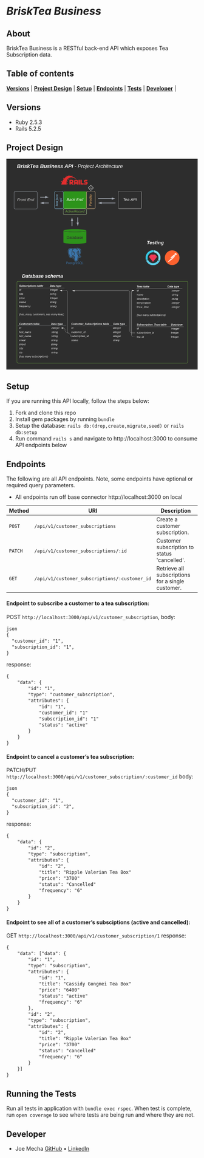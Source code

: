 # _BriskTea Business_

## About
BriskTea Business is a RESTful back-end API which exposes Tea Subscription data.

## Table of contents
<!-- [**Getting Started**](#getting-started) | -->
[**Versions**](#versions) |
[**Project Design**](#project-design) |
[**Setup**](#setup) |
[**Endpoints**](#endpoints) |
[**Tests**](#running-the-tests) |
[**Developer**](#developer) |
<!-- [**Deployment**](#deployment) | -->

<!-- ## Getting Started
Visit us on [Heroku](https://???.herokuapp.com/) or on [Local Host 3000](http://localhost:3000/) to get started with the steps below. -->

## Versions
* Ruby 2.5.3
* Rails 5.2.5


## Project Design
![Diagram](lib/images/brisk-tea-business-api_diagram.png "Project Design")


## Setup
If you are running this API locally, follow the steps below:
  1. Fork and clone this repo
  2. Install gem packages by running `bundle`
  3. Setup the database: `rails db:(drop,create,migrate,seed)` or `rails db:setup`
  4. Run command `rails s` and navigate to http://localhost:3000 to consume API endpoints below

<!-- If you are running the API via [Heroku](https://???.herokuapp.com/), simply consume endpoints below. -->

## Endpoints
The following are all API endpoints. Note, some endpoints have optional or required query parameters.
- All endpoints run off base connector http://localhost:3000 on local 


| Method   | URI                                      | Description                              |
| -------- | ---------------------------------------- | ---------------------------------------- |
| `POST`   | `/api/v1/customer_subscriptions`         | Create a customer subscription.          |
| `PATCH`  | `/api/v1/customer_subscriptions/:id`     | Customer subscription to status 'cancelled'.  |
| `GET`    | `/api/v1/customer_subscriptions/:customer_id`     | Retrieve all subscriptions for a single customer.  |


#### Endpoint to subscribe a customer to a tea subscription:
POST `http://localhost:3000/api/v1/customer_subscription`, 
body:
```
json 
{
  "customer_id": "1",
  "subscription_id": "1",
}
```
response: 
```
{
    "data": {
        "id": "1",
        "type": "customer_subscription",
        "attributes": {
            "id": "1",
            "customer_id": "1"
            "subscription_id": "1"
            "status": "active"
        }
    }
}
```


#### Endpoint to cancel a customer’s tea subscription:
PATCH/PUT `http://localhost:3000/api/v1/customer_subscription/:customer_id`
body:
```
json 
{
  "customer_id": "1",
  "subscription_id": "2",
}
```
response: 
```
{
    "data": {
        "id": "2",
        "type": "subscription",
        "attributes": {
            "id": "2",
            "title": "Ripple Valerian Tea Box"
            "price": "3700"
            "status": "Cancelled"
            "frequency": "6"
        }
    }
}
```


#### Endpoint to see all of a customer’s subsciptions (active and cancelled):
GET `http://localhost:3000/api/v1/customer_subscription/1`
response: 
```
{
    "data": ["data": {
        "id": "1",
        "type": "subscription",
        "attributes": {
            "id": "1",
            "title": "Cassidy Gongmei Tea Box"
            "price": "6400"
            "status": "active"
            "frequency": "6"
        }, 
        "id": "2",
        "type": "subscription",
        "attributes": {
            "id": "2",
            "title": "Ripple Valerian Tea Box"
            "price": "3700"
            "status": "cancelled"
            "frequency": "6"
        } 
    }]
}
```


## Running the Tests

Run all tests in application with `bundle exec rspec`. When test is complete, run `open coverage` to see where tests are being run and where they are not.


<!-- ## Deployment

- To run this app locally, run `rails s` and navigate to `http://localhost:3000/` in your browser.
- To run this app on Heroku, go to https://downdraft-backend.herokuapp.com/ -->


## Developer
* Joe Mecha [GitHub](https://github.com/joemecha) • [LinkedIn](https://www.linkedin.com/in/joemecha/)
